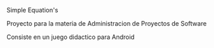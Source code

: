 Simple Equation's

Proyecto para la materia de Administracion de Proyectos de Software 

Consiste en un juego didactico para Android